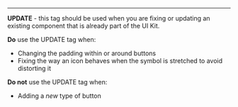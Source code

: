 
---

**UPDATE** - this tag should be used when you are fixing or updating an existing component that is already part of the UI Kit.

**Do** use the UPDATE tag when:

* Changing the padding within or around buttons
* Fixing the way an icon behaves when the symbol is stretched to avoid distorting it

**Do not** use the UPDATE tag when:

* Adding a _new_ type of button



